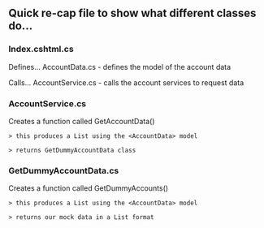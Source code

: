 ﻿<h2>Quick re-cap file to show what different classes do...</h2>


<h3>Index.cshtml.cs</h3>

Defines...
AccountData.cs - defines the model of the account data

Calls...
AccountService.cs - calls the account services to request data


<h3>AccountService.cs</h3>

Creates a function called GetAccountData()

    > this produces a List using the <AccountData> model

    > returns GetDummyAccountData class 


<h3>GetDummyAccountData.cs</h3>

Creates a function called GetDummyAccounts()

    > this produces a List using the <AccountData> model

    > returns our mock data in a List format
